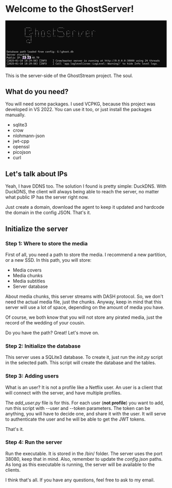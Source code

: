 # Welcome to the GhostServer!
![server](screenshots/server.png)

This is the server-side of the GhostStream project. The soul.

## What do you need?
You will need some packages. I used VCPKG, because this project was developed in VS 2022. You can use it too, or just install the packages manually.

- sqlite3
- crow
- nlohmann-json
- jwt-cpp
- openssl
- picojson
- curl

## Let's talk about IPs
Yeah, I have DDNS too. The solution I found is pretty simple: DuckDNS.
With DuckDNS, the client will always being able to reach the server, no matter what public IP has the server
right now.

Just create a domain, download the agent to keep it updated and hardcode the domain in the config JSON. That's it.

## Initialize the server

### Step 1: Where to store the media
First of all, you need a path to store the media. I recommend a new partition, or a new SSD.
In this path, you will store:
- Media covers
- Media chunks
- Media subtitles
- Server database

About media chunks, this server streams with DASH protocol. So, we don't need the actual media file, just the chunks. 
Anyway, keep in mind that this server will use a lot of space, depending on the amount of media you have.

Of course, we both know that you will not store any pirated media, just the record of the wedding of your cousin.

Do you have the path? Great! Let's move on.

### Step 2: Initialize the database
This server uses a SQLite3 database. To create it, just run the *init.py* script in the selected path.
This script will create the database and the tables.

### Step 3: Adding users
What is an user? It is not a profile like a Netflix user. An user is a client that will connect with the server, and have multiple profiles.

The *add_user.py* file is for this. For each user (**not profile**) you want to add, run this script with --user and --token parameters.
The token can be anything, you will have to decide one, and share it with the user. It will serve to authenticate the user and he will be able to get the JWT tokens.

That's it.

### Step 4: Run the server
Run the executable. It is stored in the /bin/ folder. The server uses the port 38080, keep that in mind. Also, remember to update the *config.json* paths.
As long as this executable is running, the server will be available to the clients.

I think that's all. If you have any questions, feel free to ask to my email.
